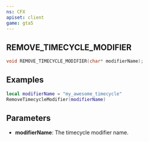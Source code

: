 ```yaml
---
ns: CFX
apiset: client
game: gta5
---
```

## REMOVE_TIMECYCLE_MODIFIER

```c
void REMOVE_TIMECYCLE_MODIFIER(char* modifierName);
```

## Examples

```lua
local modifierName = "my_awesome_timecycle"
RemoveTimecycleModifier(modifierName)
```

## Parameters
* **modifierName**: The timecycle modifier name.

